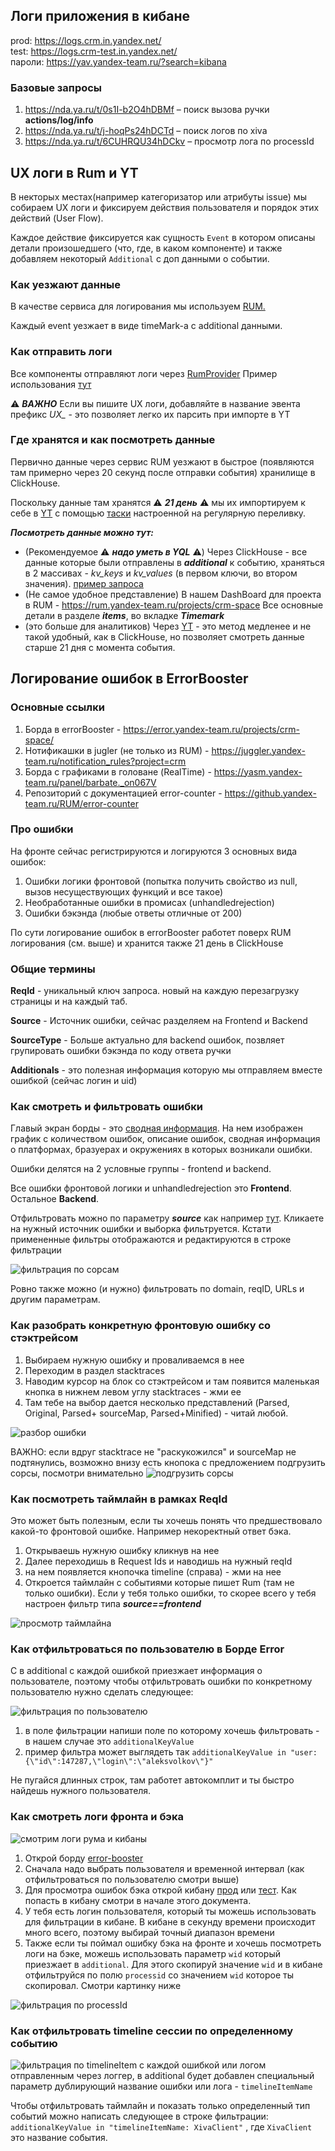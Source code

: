 ## Логи приложения в кибане
prod: https://logs.crm.in.yandex.net/  
test: https://logs.crm-test.in.yandex.net/  
пароли: https://yav.yandex-team.ru/?search=kibana  

### Базовые запросы
1) https://nda.ya.ru/t/0s1I-b2O4hDBMf – поиск вызова ручки **actions/log/info**
1) https://nda.ya.ru/t/j-hoqPs24hDCTd – поиск логов по xiva
1) https://nda.ya.ru/t/6CUHRQU34hDCkv – просмотр лога по processId

## UX логи в Rum и YT 
В некторых местах(например категоризатор или атрибуты issue) мы собираем UX логи и фиксируем действия пользователя и порядок этих действий (User Flow).

Каждое действие фиксируется как сущность `Event` в котором описаны детали произошедшего (что, где, в каком компоненте) и также добавляем некоторый `Additional` с доп данными о событии. 
### Как уезжают данные
В качестве сервиса для логирования мы используем [RUM.](https://wiki.yandex-team.ru/velocity/rum/)

Каждый event уезжает в виде timeMark-a с additional данными.
### Как отправить логи
Все компоненты отправляют логи через [RumProvider](https://github.yandex-team.ru/CRM/crm-frontend/blob/develop/src/services/Rum/RumProvider/RumProvider.ts)
Пример использования [тут](https://github.yandex-team.ru/barbate/crm-frontend/blob/3d60811f7de7f585396d5876c8d7d493f7c10bea/src/services/IntersectionWatcher/utils/sendIntresectionTimeMark.ts#L12)

⚠️ ***ВАЖНО*** Если вы пишите UX логи, добавляйте в название эвента префикс *UX_* - это позволяет легко их парсить при импорте в YT
### Где хранятся и как посмотреть данные
Первично данные через сервис RUM уезжают в быстрое (появляются там примерно через 20 секунд после отправки события) хранилище в ClickHouse.

Поскольку данные там хранятся ⚠️ ***21 день*** ⚠️ мы их импортируем к себе в [YT](https://yt.yandex-team.ru/hahn/navigation?path=//home/crm/rum) с помощью [таски](https://sandbox.yandex-team.ru/task/1088464718/view) настроенной на регулярную переливку.

***Посмотреть данные можно тут:***
 - (Рекомендуемое ⚠️ ***надо уметь в YQL*** ⚠️) Через ClickHouse - все данные которые были отправлены в ***additional*** к событию, храняться в 2 массивах - *kv_keys* и *kv_values* (в первом ключи, во втором значения). [пример запроса](https://yql.yandex-team.ru/Operations/YVa3dtjKS6LSLBS7CMOi4ol1ovhpumVP9_H9JEdf9kg=) 
 - (Не самое удобное представление) В нашем DashBoard для проекта в RUM - https://rum.yandex-team.ru/projects/crm-space
Все основные детали в разделе ***items***, во вкладке ***Timemark***
 - (это больше для аналитиков) Через [YT](https://yt.yandex-team.ru/hahn/navigation?path=//home/crm/rum) - это  метод медленее и не такой удобный, как в ClickHouse, но позволяет смотреть данные старше 21 дня с момента события.  

## Логирование ошибок в ErrorBooster

### Основные ссылки
1. Борда в errorBooster - https://error.yandex-team.ru/projects/crm-space/
2. Нотификашки в jugler (не только из RUM) - https://juggler.yandex-team.ru/notification_rules?project=crm
3. Борда с графиками в головане (RealTime) - https://yasm.yandex-team.ru/panel/barbate._on067V
4. Репозиторий с документацией error-counter - https://github.yandex-team.ru/RUM/error-counter

### Про ошибки
На фронте сейчас регистрируются и логируются 3 основных вида ошибок:

1. Ошибки логики фронтовой (попытка получить свойство из null, вызов несуществующих функций и все такое)
2. Необработанные ошибки в промисах (unhandledrejection)
3. Ошибки бэкэнда (любые ответы отличные от 200)
    
По сути логирование ошибок в errorBooster работет поверх RUM логирования (см. выше) и хранится также 21 день в ClickHouse

### Общие термины
**ReqId** - уникальный ключ запроса. новый на каждую перезагрузку страницы и на каждый таб.

**Source** - Источник ошибки, сейчас разделяем на Frontend и Backend

**SourceType** - Больше актуально для backend ошибок, позвляет групировать ошибки бэкэнда по коду ответа ручки

**Additionals** - это полезная информация которую мы отправляем вместе ошибкой (сейчас логин и uid)

### Как смотреть и фильтровать ошибки
Главый экран борды - это [сводная информация](https://error.yandex-team.ru/projects/crm-space/). На нем изображен график с количеством ошибок, описание ошибок, сводная информация о платформах, бразуерах и окружениях в которых возникали ошибки.

Ошибки делятся на 2 условные группы - frontend и backend. 

Все ошибки фронтовой логики и unhandledrejection это **Frontend**. Остальное **Backend**.

Отфильтровать можно по параметру ***source*** как например [тут](https://error.yandex-team.ru/projects/crm-space/sources).
Кликаете на нужный источник ошибки и выборка фильтруется. Кстати примененные фильтры отображаются и редактируются в строке фильтрации

![фильтрация по сорсам](https://jing.yandex-team.ru/files/barbate/ezgif.com-gif-maker%20%283%29.gif)

Ровно также можно (и нужно) фильтровать по domain, reqID, URLs  и другим параметрам.

### Как разобрать конкретную фронтовую ошибку со стэктрейсом
1. Выбираем нужную ошибку и проваливаемся в нее
2. Переходим в раздел stacktraces
3. Наводим курсор на блок со стэктрейсом и там появится маленькая кнопка в нижнем левом углу stacktraces - жми ее
4. Там тебе на выбор дается несколько представлений (Parsed, Original, Parsed+ sourceMap, Parsed+Minified) - читай любой.

![разбор ошибки](https://jing.yandex-team.ru/files/barbate/ezgif.com-gif-maker%20%285%29.gif)

ВАЖНО: если вдруг stacktrace не "раскукожился" и sourceMap не подтянулись, возможно внизу есть кнопока с предложением подгрузить сорсы, посмотри внимательно
![подгрузить сорсы](https://jing.yandex-team.ru/files/barbate/2021-12-15_14-10-07.png)

### Как посмотреть таймлайн в рамках ReqId

Это может быть полезным, если ты хочешь понять что предшествовало какой-то фронтовой ошибке. Например некоректный ответ бэка.

1. Открываешь нужную ошибку кликнув на нее
2. Далее переходишь в Request Ids и наводишь на нужный reqId
3. на нем появляется кнопочка timeline (справа) - жми на нее
4. Откроется таймлайн с событиями которые пишет Rum (там не только ошибки). Если у тебя только ошибки, то скорее всего у тебя настроен фильтр типа ***source==frontend***

![просмотр таймлайна](https://jing.yandex-team.ru/files/barbate/ezgif.com-gif-maker%20%286%29.gif)

### Как отфильтроваться по пользователю в Борде Error

С в additional с каждой ошибкой приезжает информация о пользователе, поэтому чтобы отфильтровать ошибки по конкретному пользователю нужно сделать следующее:

![фильтрация по пользователю](https://jing.yandex-team.ru/files/barbate/ezgif.com-gif-maker%20%288%29.gif)

1. в поле фильтрации напиши поле по которому хочешь фильтровать - в нашем случае это `additionalKeyValue`
2. пример фильтра может выглядеть так `additionalKeyValue in "user: {\"id\":147287,\"login\":\"aleksvolkov\"}"`

Не пугайся длинных строк, там работет автокомплит и ты быстро найдешь нужного пользователя.

### Как смотреть логи фронта и бэка

![смотрим логи рума и кибаны](https://jing.yandex-team.ru/files/barbate/ezgif.com-gif-maker%20%289%29.gif)

1. Открой борду [error-booster](https://error.yandex-team.ru/projects/crm-space/)
2. Сначала надо выбрать пользователя и временной интервал (как отфильтроваться по пользователю смотри выше)
3. Для просмотра ошибок бэка открой кибану [прод](https://logs.crm.in.yandex.net) или [тест](https://logs.crm-test.in.yandex.net).
Как попасть в кибану смотри в начале этого документа.
4. У тебя есть логин пользователя, который ты можешь использовать для фильтрации в кибане. В кибане в секунду времени происходит много всего, поэтому выбирай точный диапазон времени
5. Также если ты поймал ошибку бэка на фронте и хочешь посмотреть логи на бэке, можешь использовать параметр `wid` который приезжает в `additional`. Для этого скопируй значение `wid` и в кибане отфильтруйся по полю `processid` со значением `wid` которое ты скопировал. Смотри картинку ниже

![фильтрация по processId](https://jing.yandex-team.ru/files/barbate/2022-01-24_16-36-33.png)

### Как отфильтровать timeline сессии по определенному событию
![фильтрация по timelineItem](https://jing.yandex-team.ru/files/barbate/2022-01-25_09-06-58.png)
с каждой ошибкой или логом отправленным через логгер, в additional будет добавлен специальный параметр дублирующий название ошибки или лога  - `timelineItemName`

Чтобы отфильтровать таймлайн и показать только определенный тип событий можно написать следующее в строке фильтрации:
`additionalKeyValue in "timelineItemName: XivaClient"` , где `XivaClient` это название события. 

